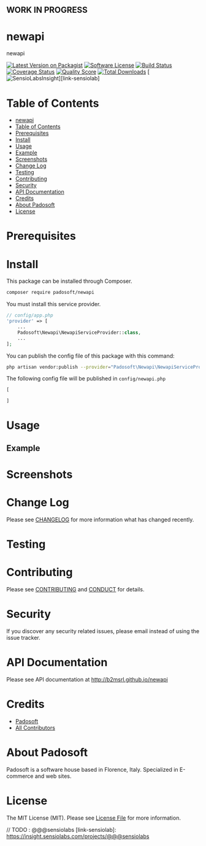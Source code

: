 ## WORK IN PROGRESS
# newapi
newapi

[![Latest Version on Packagist][ico-version]][link-packagist]
[![Software License][ico-license]](LICENSE.md)
[![Build Status][ico-travis]][link-travis]
[![Coverage Status][ico-scrutinizer]][link-scrutinizer]
[![Quality Score][ico-code-quality]][link-code-quality]
[![Total Downloads][ico-downloads]][link-downloads]
[![SensioLabsInsight][ico-sensiolab]][link-sensiolab]

Table of Contents
=================

  * [newapi](#newapi)
  * [Table of Contents](#table-of-contents)
  * [Prerequisites](#prerequisites)
  * [Install](#install)
  * [Usage](#usage)
  * [Example](#example)
  * [Screenshots](#screenshots)
  * [Change Log](#change-log)
  * [Testing](#testing)
  * [Contributing](#contributing)
  * [Security](#security)
  * [API Documentation](#api-documentation)
  * [Credits](#credits)
  * [About Padosoft](#about-padosoft)
  * [License](#license)

# Prerequisites

# Install

This package can be installed through Composer.

``` bash
composer require padosoft/newapi
```
You must install this service provider.

``` php
// config/app.php
'provider' => [
    ...
    Padosoft\Newapi\NewapiServiceProvider::class,
    ...
];
```

You can publish the config file of this package with this command:
``` bash
php artisan vendor:publish --provider="Padosoft\Newapi\NewapiServiceProvider"
```
The following config file will be published in `config/newapi.php`
``` php
[

]
```

# Usage

## Example

# Screenshots

# Change Log
Please see [CHANGELOG](CHANGELOG.md) for more information what has changed recently.

# Testing

# Contributing

Please see [CONTRIBUTING](CONTRIBUTING.md) and [CONDUCT](CONDUCT.md) for details.

# Security

If you discover any security related issues, please email  instead of using the issue tracker.

# API Documentation

Please see API documentation at http://b2msrl.github.io/newapi

# Credits

- [Padosoft](https://github.com/padosoft)
- [All Contributors](../../contributors)

# About Padosoft
Padosoft is a software house based in Florence, Italy. Specialized in E-commerce and web sites.

# License

The MIT License (MIT). Please see [License File](LICENSE.md) for more information.


[ico-version]: https://img.shields.io/packagist/v/padosoft/newapi.svg?style=flat-square
[ico-license]: https://img.shields.io/badge/license-MIT-brightgreen.svg?style=flat-square
[ico-travis]: https://img.shields.io/travis/padosoft/newapi/master.svg?style=flat-square
[ico-scrutinizer]: https://img.shields.io/scrutinizer/coverage/g/padosoft/newapi.svg?style=flat-square
[ico-code-quality]: https://img.shields.io/scrutinizer/g/padosoft/newapi.svg?style=flat-square
[ico-downloads]: https://img.shields.io/packagist/dt/padosoft/newapi.svg?style=flat-square
[ico-sensiolab]: https://insight.sensiolabs.com/projects/@@@sensiolab/small.png

[link-packagist]: https://packagist.org/packages/padosoft/newapi
[link-travis]: https://travis-ci.org/padosoft/newapi
[link-scrutinizer]: https://scrutinizer-ci.com/g/padosoft/newapi/code-structure
[link-code-quality]: https://scrutinizer-ci.com/g/padosoft/newapi
[link-downloads]: https://packagist.org/packages/padosoft/newapi
// TODO : @@@sensiolabs
[link-sensiolab]: https://insight.sensiolabs.com/projects/@@@sensiolabs
